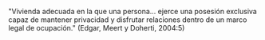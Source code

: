 
"Vivienda adecuada en la que una persona... ejerce una posesión
exclusiva capaz de mantener privacidad y disfrutar relaciones dentro
de un marco legal de ocupación." (Edgar, Meert y Doherti, 2004:5)
